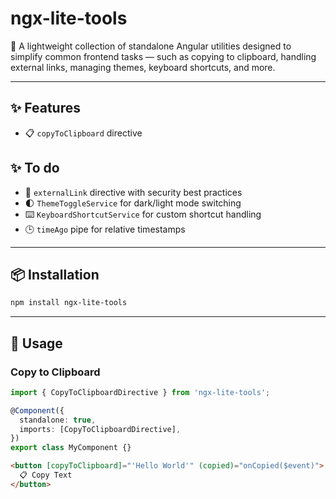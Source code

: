 # ngx-lite-tools

🧰 A lightweight collection of standalone Angular utilities designed to simplify common frontend tasks — such as copying to clipboard, handling external links, managing themes, keyboard shortcuts, and more.

---

## ✨ Features

- 📋 `copyToClipboard` directive

## ✨ To do

- 🔗 `externalLink` directive with security best practices
- 🌓 `ThemeToggleService` for dark/light mode switching
- ⌨️ `KeyboardShortcutService` for custom shortcut handling
- 🕒 `timeAgo` pipe for relative timestamps

---

## 📦 Installation

```bash
npm install ngx-lite-tools
```

---
## 🚀 Usage

### Copy to Clipboard

```ts
import { CopyToClipboardDirective } from 'ngx-lite-tools';

@Component({
  standalone: true,
  imports: [CopyToClipboardDirective],
})
export class MyComponent {}
```

```html
<button [copyToClipboard]="'Hello World'" (copied)="onCopied($event)">
  📋 Copy Text
</button>
```
